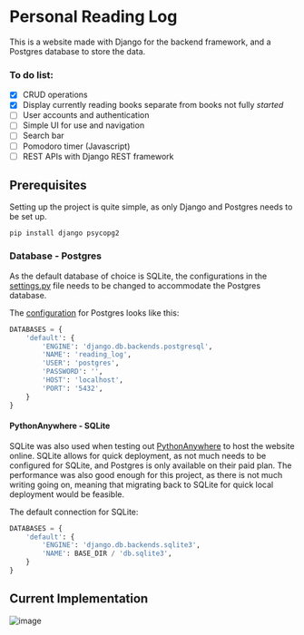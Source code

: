 # Personal Reading Log

This is a website made with Django for the backend framework, and a Postgres database to store the data.

### To do list:
- [x] CRUD operations
- [x] Display currently reading books separate from books not fully *started*
- [ ] User accounts and authentication
- [ ] Simple UI for use and navigation
- [ ] Search bar
- [ ] Pomodoro timer (Javascript)
- [ ] REST APIs with Django REST framework

## Prerequisites

Setting up the project is quite simple, as only Django and Postgres needs to be set up.

```
pip install django psycopg2
```

### Database - Postgres

As the default database of choice is SQLite, the configurations in the [settings.py](reading_log/settings.py) file needs to be changed to accommodate the Postgres database. 

The [configuration](https://github.com/sachinlim/reading-log/blob/3fec208bfd020de1967eb3a3f8e41a7fa78e1050/reading_log/settings.py#L77) for Postgres looks like this:

``` Python 
DATABASES = {
    'default': {
        'ENGINE': 'django.db.backends.postgresql',
        'NAME': 'reading_log',
        'USER': 'postgres',
        'PASSWORD': '',
        'HOST': 'localhost',
        'PORT': '5432',
    }
}
```

#### PythonAnywhere - SQLite

SQLite was also used when testing out [PythonAnywhere](https://www.pythonanywhere.com/) to host the website online. SQLite allows for quick deployment, as not much needs to be configured for SQLite, and Postgres is only available on their paid plan. The performance was also good enough for this project, as there is not much writing going on, meaning that migrating back to SQLite for quick local deployment would be feasible.

The default connection for SQLite:
``` Python 
DATABASES = {
    'default': {
        'ENGINE': 'django.db.backends.sqlite3',
        'NAME': BASE_DIR / 'db.sqlite3',
    }
}
```


## Current Implementation
![image](https://user-images.githubusercontent.com/80691974/225672664-3f64bcaa-62da-4272-8f3e-b66a4b6c8c23.png)

